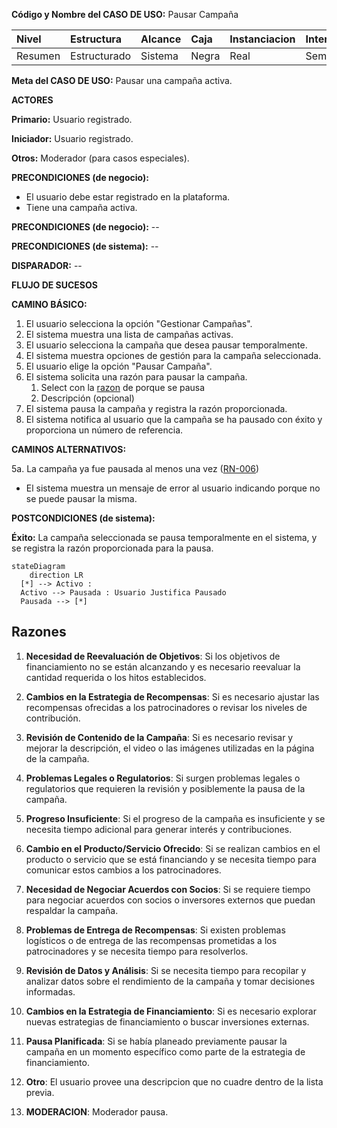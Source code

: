 **Código y Nombre del CASO  DE  USO:** Pausar Campaña

| Nivel  | Estructura | Alcance|Caja|Instanciacion| Interaccion|
|:------- |:-------|:-----|:-----|:-----|:-----|
| Resumen    | Estructurado | Sistema |Negra |Real |Semantico|

**Meta del CASO  DE  USO:** Pausar una campaña activa.

**ACTORES**

**Primario:** Usuario registrado.

**Iniciador:** Usuario registrado.

**Otros:** Moderador (para casos especiales).

**PRECONDICIONES (de negocio):**
- El usuario debe estar registrado en la plataforma.
- Tiene una campaña activa.

**PRECONDICIONES (de negocio):** --

**PRECONDICIONES (de sistema):** --

**DISPARADOR:** --

**FLUJO DE SUCESOS**

**CAMINO BÁSICO:**
1. El usuario selecciona la opción "Gestionar Campañas".
2. El sistema muestra una lista de campañas activas.
3. El usuario selecciona la campaña que desea pausar temporalmente.
4. El sistema muestra opciones de gestión para la campaña seleccionada.
5. El usuario elige la opción "Pausar Campaña".
6. El sistema solicita una razón para pausar la campaña.
    1. Select con la [razon](#razones) de porque se pausa
    2. Descripción (opcional)
8. El sistema pausa la campaña y registra la razón proporcionada. 
9. El sistema notifica al usuario que la campaña se ha pausado con éxito y proporciona un número de referencia.

**CAMINOS ALTERNATIVOS:**

5a. La campaña ya fue pausada al menos una vez ([RN-006](./reglas-de-negocio.md/#6))
  - El sistema muestra un mensaje de error al usuario indicando porque no se puede pausar la misma.

**POSTCONDICIONES (de sistema):**

**Éxito:** La campaña seleccionada se pausa temporalmente en el sistema, y se registra la razón proporcionada para la pausa.
```mermaid
stateDiagram
    direction LR
  [*] --> Activo : 
  Activo --> Pausada : Usuario Justifica Pausado 
  Pausada --> [*]
```

## Razones

1. **Necesidad de Reevaluación de Objetivos**: Si los objetivos de financiamiento no se están alcanzando y es necesario reevaluar la cantidad requerida o los hitos establecidos.

2. **Cambios en la Estrategia de Recompensas**: Si es necesario ajustar las recompensas ofrecidas a los patrocinadores o revisar los niveles de contribución.

3. **Revisión de Contenido de la Campaña**: Si es necesario revisar y mejorar la descripción, el video o las imágenes utilizadas en la página de la campaña.

4. **Problemas Legales o Regulatorios**: Si surgen problemas legales o regulatorios que requieren la revisión y posiblemente la pausa de la campaña.

5. **Progreso Insuficiente**: Si el progreso de la campaña es insuficiente y se necesita tiempo adicional para generar interés y contribuciones.

6. **Cambio en el Producto/Servicio Ofrecido**: Si se realizan cambios en el producto o servicio que se está financiando y se necesita tiempo para comunicar estos cambios a los patrocinadores.

7. **Necesidad de Negociar Acuerdos con Socios**: Si se requiere tiempo para negociar acuerdos con socios o inversores externos que puedan respaldar la campaña.

8. **Problemas de Entrega de Recompensas**: Si existen problemas logísticos o de entrega de las recompensas prometidas a los patrocinadores y se necesita tiempo para resolverlos.

9. **Revisión de Datos y Análisis**: Si se necesita tiempo para recopilar y analizar datos sobre el rendimiento de la campaña y tomar decisiones informadas.

10. **Cambios en la Estrategia de Financiamiento**: Si es necesario explorar nuevas estrategias de financiamiento o buscar inversiones externas.

11. **Pausa Planificada**: Si se había planeado previamente pausar la campaña en un momento específico como parte de la estrategia de financiamiento.

12. **Otro**: El usuario provee una descripcion que no cuadre dentro de la lista previa.

13. **MODERACION**: Moderador pausa.
